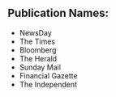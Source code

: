 ## Publication Names:
<ul>
    <li>NewsDay</li>
    <li>The Times</li>
    <li>Bloomberg</li>
    <li>The Herald</li>
    <li>Sunday Mail</li>
    <li>Financial Gazette</li>
    <li>The Independent</li>
</ul>